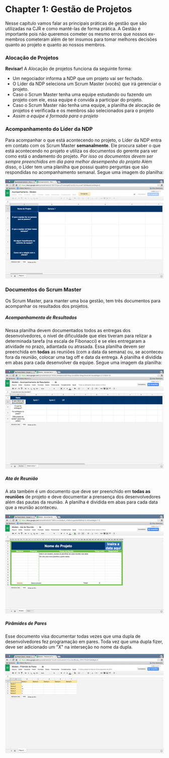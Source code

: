 Chapter 1: Gestão de Projetos
=============================

Nesse capítulo vamos falar as principais práticas de gestão que são utilizadas na CJR e como manté-las de forma prática.
A Gestão é importante pois não queremos cometer os mesmo erros que nossos ex-membros cometeram além de ter insumos para tomar melhores decisões quanto ao projeto e quanto ao nossos membros.

### Alocação de Projetos

**Revisar!**
A Alocação de projetos funciona da seguinte forma:
- Um negociador informa a NDP que um projeto vai ser fechado.
- O Líder da NDP seleciona um Scrum Master (vocês) que irá gerenciar o projeto.
- Caso o Scrum Master tenha uma equipe estudando ou fazendo um projeto com ele, essa equipe é convida a participar do projeto.
- Caso o Scrum Master não tenha uma equipe, a planilha de alocação de projetos é verificada e os membros são selecionados para o projeto
- *Assim a equipe é formada para o projeto*

### Acompanhamento do Líder da NDP

Para acompanhar o que está acontecendo no projeto, o Líder da NDP entra em contato com os Scrum Master **semanalmente**. Ele procura saber o que está acontecendo no projeto e utiliza os documentos do gerente para ver como está o andamento do projeto. *Por isso os documentos devem ser sempre preenchidos em dia para melhor desempenho do projeto*
Além disso, o Líder tem uma planilha que possui quatro perguntas que são respondidas no acompanhamento semanal. Segue uma imagem do planilha:

![Acompanhamento do Líder](../images/docs/acompanhamento.png)

### Documentos do Scrum Master

Os Scrum Master, para manter uma boa gestão, tem três documentos para acompanhar os resultados dos projetos.

##### Acompanhamento de Resultados

Nessa planilha devem documentados todos as entregas dos desenvolvedores, o nível de dificuldade que eles tiveram para relizar a determinada tarefa (na escala de Fibonacci) e se eles entregaram a atividade no prazo, adiantada ou atrasada.
Essa planilha devem ser preenchida em **todas** as reuniões (com a data da semana) ou, se aconteceu fora da reunião, colocar uma tag off e data da entrega.
A planilha é dividida em abas para cada desenvolver da equipe.
Segue uma imagem da planilha:

![Acompanhamento do Resultados](../images/docs/resultados.png)

##### Ata de Reunião

A ata também é um documento que deve ser preenchido em **todas as reuniões** de projeto e deve documentar a prensença dos desenvolvedores além das pautas da reunião.
A planilha é dividida em abas para cada data que a reunião aconteceu.

![Ata de reunião](../images/docs/ata.png)

##### Pirâmides de Pares

Esse documento visa documentar todas vezes que uma dupla de desenvolvedores fez programação em pares. Toda vez que uma dupla fizer, deve ser adicionado um "X" na interseção no nome da dupla.

![Ata de reunião](../images/docs/pares.png)